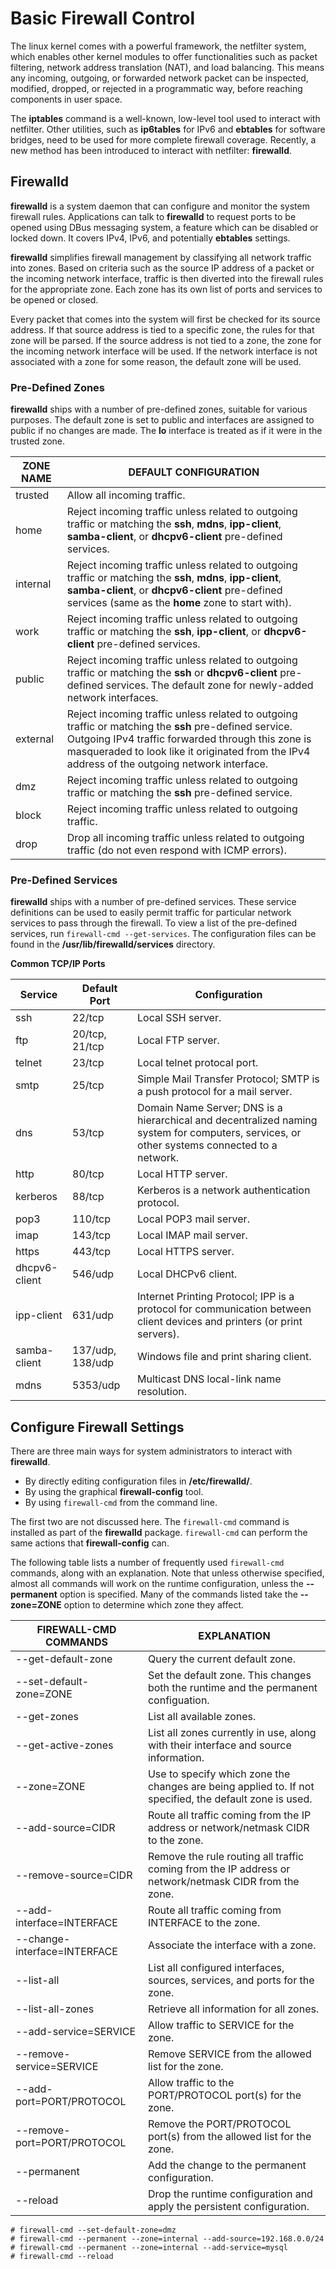 # Basic Firewall Control

The linux kernel comes with a powerful framework, the netfilter system, which
 enables other kernel modules to offer functionalities such as packet filtering,
 network address translation (NAT), and load balancing. This means any incoming,
 outgoing, or forwarded network packet can be inspected, modified, dropped, or
 rejected in a programmatic way, before reaching components in user space.

The **iptables** command is a well-known, low-level tool used to interact with
 netfilter. Other utilities, such as **ip6tables** for IPv6 and **ebtables** for 
 software bridges, need to be used for more complete firewall coverage. Recently, 
 a new method has been introduced to interact with netfilter: **firewalld**.

## Firewalld

**firewalld** is a system daemon that can configure and monitor the system
 firewall rules. Applications can talk to **firewalld** to request ports to be
 opened using DBus messaging system, a feature which can be disabled or locked
 down. It covers IPv4, IPv6, and potentially **ebtables** settings.

**firewalld** simplifies firewall management by classifying all network traffic
 into zones. Based on criteria such as the source IP address of a packet or
 the incoming network interface, traffic is then diverted into the firewall rules
 for the appropriate zone. Each zone has its own list of ports and services to
 be opened or closed.

Every packet that comes into the system will first be checked for its source
 address. If that source address is tied to a specific zone, the rules for that
 zone will be parsed. If the source address is not tied to a zone, the zone for
 the incoming network interface will be used. If the network interface is not 
 associated with a zone for some reason, the default zone will be used.

### Pre-Defined Zones

**firewalld** ships with a number of pre-defined zones, suitable for various
 purposes. The default zone is set to public and interfaces are assigned to
 public if no changes are made. The **lo** interface is treated as if it were
 in the trusted zone.

ZONE NAME | DEFAULT CONFIGURATION
--------- | ------------------------------------------------------------------------------------------------------------------------------------------------------------------------------------------------------------------------------------------------------------
trusted   | Allow all incoming traffic.
home      | Reject incoming traffic unless related to outgoing traffic or matching the **ssh**, **mdns**, **ipp-client**, **samba-client**, or **dhcpv6-client** pre-defined services.
internal  | Reject incoming traffic unless related to outgoing traffic or matching the **ssh**, **mdns**, **ipp-client**, **samba-client**, or **dhcpv6-client** pre-defined services (same as the **home** zone to start with).
work      | Reject incoming traffic unless related to outgoing traffic or matching the **ssh**, **ipp-client**, or **dhcpv6-client** pre-defined services.
public    | Reject incoming traffic unless related to outgoing traffic or matching the **ssh** or **dhcpv6-client** pre-defined services. The default zone for newly-added network interfaces.
external  | Reject incoming traffic unless related to outgoing traffic or matching the **ssh** pre-defined service. Outgoing IPv4 traffic forwarded through this zone is masqueraded to look like it originated from the IPv4 address of the outgoing network interface.
dmz       | Reject incoming traffic unless related to outgoing traffic or matching the **ssh** pre-defined service.
block     | Reject incoming traffic unless related to outgoing traffic.
drop      | Drop all incoming traffic unless related to outgoing traffic (do not even respond with ICMP errors).

### Pre-Defined Services

**firewalld** ships with a number of pre-defined services. These service
 definitions can be used to easily permit traffic for particular network
 services to pass through the firewall. To view a list of the pre-defined
 services, run ```firewall-cmd --get-services```. The configuration files can
 be found in the **/usr/lib/firewalld/services** directory.

**Common TCP/IP Ports**

Service       | Default Port     | Configuration
------------- | ---------------- | -------------
ssh           | 22/tcp           | Local SSH server.
ftp           | 20/tcp, 21/tcp   | Local FTP server.
telnet        | 23/tcp           | Local telnet protocal port.
smtp          | 25/tcp           | Simple Mail Transfer Protocol; SMTP is a push protocol for a mail server.
dns           | 53/tcp           | Domain Name Server; DNS is a hierarchical and decentralized naming system for computers, services, or other systems connected to a network.
http          | 80/tcp           | Local HTTP server.
kerberos      | 88/tcp           | Kerberos is a network authentication protocol.
pop3          | 110/tcp          | Local POP3 mail server.
imap          | 143/tcp          | Local IMAP mail server.
https         | 443/tcp          | Local HTTPS server.
dhcpv6-client | 546/udp          | Local DHCPv6 client.
ipp-client    | 631/udp          | Internet Printing Protocol; IPP is a protocol for communication between client devices and printers (or print servers).
samba-client  | 137/udp, 138/udp | Windows file and print sharing client.
mdns          | 5353/udp         | Multicast DNS local-link name resolution.

## Configure Firewall Settings 

There are three main ways for system administrators to interact with **firewalld**.

* By directly editing configuration files in **/etc/firewalld/**.
* By using the graphical **firewall-config** tool.
* By using ```firewall-cmd``` from the command line.

The first two are not discussed here. The ```firewall-cmd``` command is installed
 as part of the **firewalld** package. ```firewall-cmd``` can perform the same
 actions that **firewall-config** can.

The following table lists a number of frequently used ```firewall-cmd``` commands,
 along with an explanation. Note that unless otherwise specified, almost all 
 commands will work on the runtime configuration, unless the **--permanent** 
 option is specified. Many of the commands listed take the **--zone=ZONE**
 option to determine which zone they affect.

FIREWALL-CMD COMMANDS          | EXPLANATION
------------------------------ | -------------------------------------------------------------------------------------------------------
--get-default-zone             | Query the current default zone.
--set-default-zone=ZONE        | Set the default zone. This changes both the runtime and the permanent configuation.
--get-zones                    | List all available zones.
--get-active-zones             | List all zones currently in use, along with their interface and source information.
--zone=ZONE                    | Use to specify which zone the changes are being applied to. If not specified, the default zone is used.
--add-source=CIDR              | Route all traffic coming from the IP address or network/netmask CIDR to the zone.
--remove-source=CIDR           | Remove the rule routing all traffic coming from the IP address or network/netmask CIDR from the zone.
--add-interface=INTERFACE      | Route all traffic coming from INTERFACE to the zone.
--change-interface=INTERFACE   | Associate the interface with a zone.
--list-all                     | List all configured interfaces, sources, services, and ports for the zone.
--list-all-zones               | Retrieve all information for all zones.
--add-service=SERVICE          | Allow traffic to SERVICE for the zone.
--remove-service=SERVICE       | Remove SERVICE from the allowed list for the zone.
--add-port=PORT/PROTOCOL       | Allow traffic to the PORT/PROTOCOL port(s) for the zone.
--remove-port=PORT/PROTOCOL    | Remove the PORT/PROTOCOL port(s) from the allowed list for the zone.
--permanent                    | Add the change to the permanent configuration.
--reload                       | Drop the runtime configuration and apply the persistent configuration.

```
# firewall-cmd --set-default-zone=dmz
# firewall-cmd --permanent --zone=internal --add-source=192.168.0.0/24
# firewall-cmd --permanent --zone=internal --add-service=mysql
# firewall-cmd --reload
```



